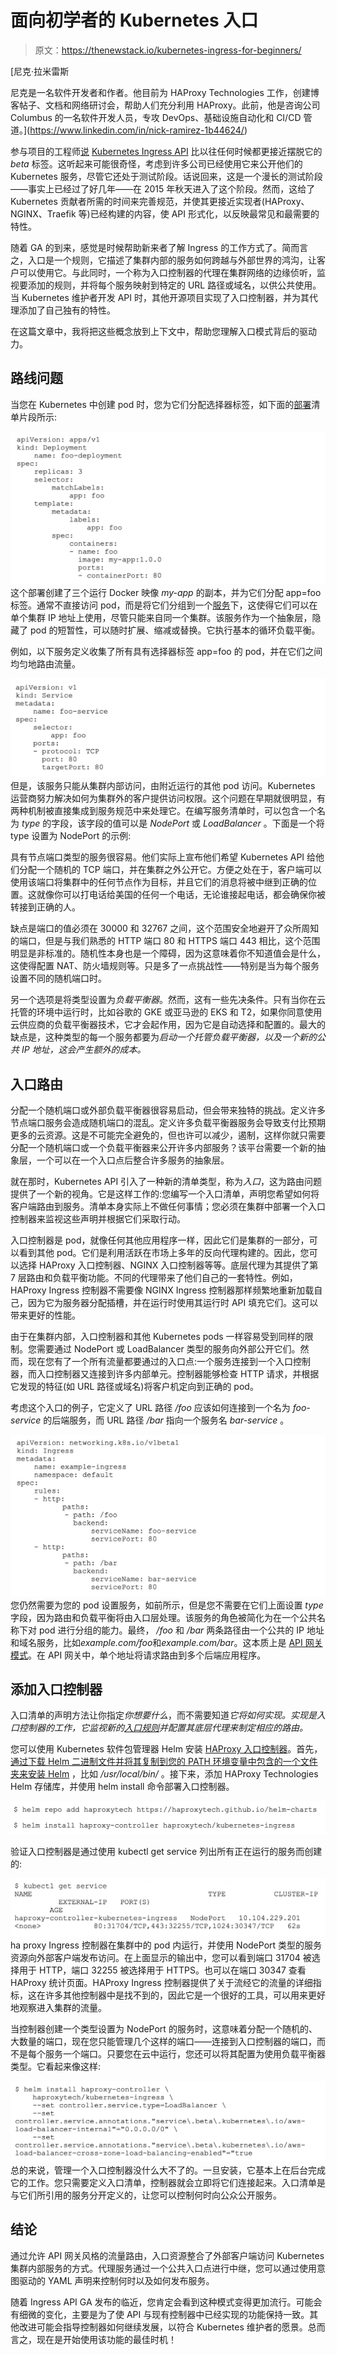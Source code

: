# 面向初学者的 Kubernetes 入口

> 原文：<https://thenewstack.io/kubernetes-ingress-for-beginners/>

[](https://www.linkedin.com/in/nick-ramirez-1b44624/)

 [尼克·拉米雷斯

尼克是一名软件开发者和作者。他目前为 HAProxy Technologies 工作，创建博客帖子、文档和网络研讨会，帮助人们充分利用 HAProxy。此前，他是咨询公司 Columbus 的一名软件开发人员，专攻 DevOps、基础设施自动化和 CI/CD 管道。](https://www.linkedin.com/in/nick-ramirez-1b44624/) [](https://www.linkedin.com/in/nick-ramirez-1b44624/)

参与项目的工程师[说](https://www.youtube.com/watch?v=cduG0FrjdJA) [Kubernetes Ingress API](https://kubernetes.io/docs/concepts/services-networking/ingress/) 比以往任何时候都更接近摆脱它的 *beta* 标签。这听起来可能很奇怪，考虑到许多公司已经使用它来公开他们的 Kubernetes 服务，尽管它还处于测试阶段。话说回来，这是一个漫长的测试阶段——事实上已经过了好几年——在 2015 年秋天进入了这个阶段。然而，这给了 Kubernetes 贡献者所需的时间来完善规范，并使其更接近实现者(HAProxy、NGINX、Traefik 等)已经构建的内容，使 API 形式化，以反映最常见和最需要的特性。

随着 GA 的到来，感觉是时候帮助新来者了解 Ingress 的工作方式了。简而言之，入口是一个规则，它描述了集群内部的服务如何跨越与外部世界的鸿沟，让客户可以使用它。与此同时，一个称为入口控制器的代理在集群网络的边缘侦听，监视要添加的规则，并将每个服务映射到特定的 URL 路径或域名，以供公共使用。当 Kubernetes 维护者开发 API 时，其他开源项目实现了入口控制器，并为其代理添加了自己独有的特性。

在这篇文章中，我将把这些概念放到上下文中，帮助您理解入口模式背后的驱动力。

## 路线问题

当您在 Kubernetes 中创建 pod 时，您为它们分配选择器标签，如下面的[部署](https://kubernetes.io/docs/concepts/workloads/controllers/deployment/)清单片段所示:

![](img/71b10426c7b7a5dd0e3eef0fbb63547c.png)
这个部署创建了三个运行 Docker 映像 *my-app* 的副本，并为它们分配 app=foo 标签。通常不直接访问 pod，而是将它们分组到一个[服务](https://kubernetes.io/docs/concepts/services-networking/service/)下，这使得它们可以在单个集群 IP 地址上使用，尽管只能来自同一个集群。该服务作为一个抽象层，隐藏了 pod 的短暂性，可以随时扩展、缩减或替换。它执行基本的循环负载平衡。

例如，以下服务定义收集了所有具有选择器标签 app=foo 的 pod，并在它们之间均匀地路由流量。

![](img/c68e162ef9578a3e0e69faecd0b798cd.png)
但是，该服务只能从集群内部访问，由附近运行的其他 pod 访问。Kubernetes 运营商努力解决如何为集群外的客户提供访问权限。这个问题在早期就很明显，有两种机制被直接集成到服务规范中来处理它。在编写服务清单时，可以包含一个名为 *type* 的字段，该字段的值可以是 *NodePort* 或 *LoadBalancer* 。下面是一个将 type 设置为 NodePort 的示例:

具有节点端口类型的服务很容易。他们实际上宣布他们希望 Kubernetes API 给他们分配一个随机的 TCP 端口，并在集群之外公开它。方便之处在于，客户端可以使用该端口将集群中的任何节点作为目标，并且它们的消息将被中继到正确的位置。这就像你可以打电话给美国的任何一个电话，无论谁接起电话，都会确保你被转接到正确的人。

缺点是端口的值必须在 30000 和 32767 之间，这个范围安全地避开了众所周知的端口，但是与我们熟悉的 HTTP 端口 80 和 HTTPS 端口 443 相比，这个范围明显是非标准的。随机性本身也是一个障碍，因为这意味着你不知道值会是什么，这使得配置 NAT、防火墙规则等。只是多了一点挑战性——特别是当为每个服务设置不同的随机端口时。

另一个选项是将类型设置为*负载平衡器*。然而，这有一些先决条件。只有当你在云托管的环境中运行时，比如谷歌的 GKE 或亚马逊的 EKS 和 T2，如果你同意使用云供应商的负载平衡器技术，它才会起作用，因为它是自动选择和配置的。最大的缺点是，这种类型的每一个服务都要为*启动一个托管负载平衡器，以及一个新的公共 IP 地址，这会产生额外的成本。*

## 入口路由

分配一个随机端口或外部负载平衡器很容易启动，但会带来独特的挑战。定义许多节点端口服务会造成随机端口的混乱。定义许多负载平衡器服务会导致支付比预期更多的云资源。这是不可能完全避免的，但也许可以减少，遏制，这样你就只需要分配一个随机端口或一个负载平衡器来公开许多内部服务？该平台需要一个新的抽象层，一个可以在一个入口点后整合许多服务的抽象层。

就在那时，Kubernetes API 引入了一种新的清单类型，称为*入口*，这为路由问题提供了一个新的视角。它是这样工作的:您编写一个入口清单，声明您希望如何将客户端路由到服务。清单本身实际上不做任何事情；您必须在集群中部署一个入口控制器来监视这些声明并根据它们采取行动。

入口控制器是 pod，就像任何其他应用程序一样，因此它们是集群的一部分，可以看到其他 pod。它们是利用活跃在市场上多年的反向代理构建的。因此，您可以选择 HAProxy 入口控制器、NGINX 入口控制器等等。底层代理为其提供了第 7 层路由和负载平衡功能。不同的代理带来了他们自己的一套特性。例如，HAProxy Ingress 控制器不需要像 NGINX Ingress 控制器那样频繁地重新加载自己，因为它为服务器分配插槽，并在运行时使用其运行时 API 填充它们。这可以带来更好的性能。

由于在集群内部，入口控制器和其他 Kubernetes pods 一样容易受到同样的限制。您需要通过 NodePort 或 LoadBalancer 类型的服务向外部公开它们。然而，现在您有了一个所有流量都要通过的入口点:一个服务连接到一个入口控制器，而入口控制器又连接到许多内部单元。控制器能够检查 HTTP 请求，并根据它发现的特征(如 URL 路径或域名)将客户机定向到正确的 pod。

考虑这个入口的例子，它定义了 URL 路径 */foo* 应该如何连接到一个名为 *foo-service* 的后端服务，而 URL 路径 */bar* 指向一个服务名 *bar-service* 。

![](img/a142dd751a55448c24af9cd252bf16c5.png)
您仍然需要为您的 pod 设置服务，如前所示，但是您不需要在它们上面设置 *type* 字段，因为路由和负载平衡将由入口层处理。该服务的角色被简化为在一个公共名称下对 pod 进行分组的能力。最终， */foo* 和 */bar* 两条路径由一个公共的 IP 地址和域名服务，比如*example.com/foo*和*example.com/bar*。这本质上是 [API 网关模式](https://www.haproxy.com/blog/using-haproxy-as-an-api-gateway-part-1/)。在 API 网关中，单个地址将请求路由到多个后端应用程序。

## 添加入口控制器

入口清单的声明方法让你指定*你想要什么*，而不需要知道*它将如何实现。实现是入口控制器的工作，它监视新的[入口规则](https://thenewstack.io/using-traefik-ingress-controller-with-istio-service-mesh/)并配置其底层代理来制定相应的路由。*

您可以使用 Kubernetes 软件包管理器 Helm 安装 [HAProxy 入口控制器](https://github.com/haproxytech/kubernetes-ingress)。首先，[通过下载 Helm 二进制文件并将其复制到您的 PATH 环境变量中包含的一个文件夹来安装 Helm](https://helm.sh/docs/intro/install/) ，比如 */usr/local/bin/* 。接下来，添加 HAProxy Technologies Helm 存储库，并使用 helm install 命令部署入口控制器。

![](img/bbdf13d6f99fb6991f871429b22eeb74.png)

验证入口控制器是通过使用 kubectl get service 列出所有正在运行的服务而创建的:

![](img/3611ac7c1aee56d01de9d603ed2ff32f.png)
ha proxy Ingress 控制器在集群中的 pod 内运行，并使用 NodePort 类型的服务资源向外部客户端发布访问。在上面显示的输出中，您可以看到端口 31704 被选择用于 HTTP，端口 32255 被选择用于 HTTPS。也可以在端口 30347 查看 HAProxy 统计页面。HAProxy Ingress 控制器提供了关于流经它的流量的详细指标，这在许多其他控制器中是找不到的，因此它是一个很好的工具，可以用来更好地观察进入集群的流量。

当控制器创建一个类型设置为 NodePort 的服务时，这意味着分配一个随机的、大数量的端口，现在您只能管理几个这样的端口——连接到入口控制器的端口，而不是每个服务一个端口。只要您在云中运行，您还可以将其配置为使用负载平衡器类型。它看起来像这样:

![](img/a8ee08a5e2bac1af9aec2eac5d733ed9.png)
总的来说，管理一个入口控制器没什么大不了的。一旦安装，它基本上在后台完成它的工作。您只需要定义入口清单，控制器就会立即将它们连接起来。入口清单是与它们所引用的服务分开定义的，让您可以控制何时向公众公开服务。

## 结论

通过允许 API 网关风格的流量路由，入口资源整合了外部客户端访问 Kubernetes 集群内部服务的方式。代理服务通过一个公共入口点进行中继，您可以通过使用意图驱动的 YAML 声明来控制何时以及如何发布服务。

随着 Ingress API GA 发布的临近，您肯定会看到这种模式变得更加流行。可能会有细微的变化，主要是为了使 API 与现有控制器中已经实现的功能保持一致。其他改进可能会指导控制器如何继续发展，以符合 Kubernetes 维护者的愿景。总而言之，现在是开始使用该功能的最佳时机！

<svg xmlns:xlink="http://www.w3.org/1999/xlink" viewBox="0 0 68 31" version="1.1"><title>Group</title> <desc>Created with Sketch.</desc></svg>